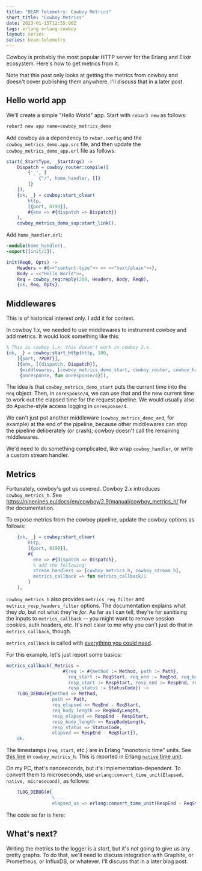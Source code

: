 ```yaml
---
title: "BEAM Telemetry: Cowboy Metrics"
short_title: "Cowboy Metrics"
date: 2023-01-15T12:55:00Z
tags: erlang erlang-cowboy
layout: series
series: beam-telemetry
---
```


Cowboy is probably the most popular HTTP server for the Erlang and Elixir ecosystem. Here's how to get metrics from it.

Note that this post only looks at getting the metrics from cowboy and doesn't cover publishing them anywhere. I'll
discuss that in a later post.

## Hello world app

We'll create a simple "Hello World" app. Start with `rebar3 new` as follows:

```sh
rebar3 new app name=cowboy_metrics_demo
```

Add cowboy as a dependency to `rebar.config` and the `cowboy_metrics_demo.app.src` file, and then update the
`cowboy_metrics_demo_app.erl` file as follows:

```erlang
start(_StartType, _StartArgs) ->
    Dispatch = cowboy_router:compile([
        {'_', [
            {"/", home_handler, []}
        ]}
    ]),
    {ok, _} = cowboy:start_clear(
        http,
        [{port, 8190}],
        #{env => #{dispatch => Dispatch}}
    ),
    cowboy_metrics_demo_sup:start_link().
```

Add `home_handler.erl`:

```erlang
-module(home_handler).
-export([init/2]).

init(Req0, Opts) ->
    Headers = #{<<"content-type">> => <<"text/plain">>},
    Body = <<"Hello World">>,
    Req = cowboy_req:reply(200, Headers, Body, Req0),
    {ok, Req, Opts}.
```

## Middlewares

<div class="callout callout-info" markdown="span">
This is of historical interest only. I add it for context.
</div>

In cowboy 1.x, we needed to use middlewares to instrument cowboy and add metrics. It would look something like this:

```erlang
% This is cowboy 1.x; this doesn't work in cowboy 2.x.
{ok, _} = cowboy:start_http(http, 100,
    [{port, ?PORT}],
    [{env, [{dispatch, Dispatch}],
     {middlewares, [cowboy_metrics_demo_start, cowboy_router, cowboy_handler]},
     {onresponse, fun onresponse/4}]),
```

The idea is that `cowboy_metrics_demo_start` puts the current time into the `Req` object. Then, in `onresponse/4`, we
can use that and the new current time to work out the elapsed time for the request pipeline. We would usually also do
Apache-style access logging in `onresponse/4`.

We can't just put another middleware (`cowboy_metrics_demo_end`, for example) at the end of the pipeline, because other
middlewares can stop the pipeline deliberately (or crash); cowboy doesn't call the remaining middlewares.

We'd need to do something complicated, like wrap `cowboy_handler`, or write a custom stream handler.

## Metrics

Fortunately, cowboy's got us covered. Cowboy 2.x introduces `cowboy_metrics_h`. See
<https://ninenines.eu/docs/en/cowboy/2.9/manual/cowboy_metrics_h/> for the documentation.

To expose metrics from the cowboy pipeline, update the cowboy options as follows:

```erlang
    {ok, _} = cowboy:start_clear(
        http,
        [{port, 8190}],
        #{
          env => #{dispatch => Dispatch},
          % add the following:
          stream_handlers => [cowboy_metrics_h, cowboy_stream_h],
          metrics_callback => fun metrics_callback/1
        }
    ),
```

`cowboy_metrics_h` also provides `metrics_req_filter` and `metrics_resp_headers_filter` options. The documentation
explains what they _do_, but not what they're _for_. As far as I can tell, they're for sanitising the inputs to
`metrics_callback` -- you might want to remove session cookies, auth headers, etc. It's not clear to me why you can't
just do that in `metrics_callback`, though.

`metrics_callback` is called with [everything you could need](https://ninenines.eu/docs/en/cowboy/2.9/manual/cowboy_metrics_h/).

For this example, let's just report some basics:

```erlang
metrics_callback(_Metrics =
                     #{req := #{method := Method, path := Path},
                       req_start := ReqStart, req_end := ReqEnd, req_body_length := ReqBodyLength,
                       resp_start := RespStart, resp_end := RespEnd, resp_body_length := RespBodyLength,
                       resp_status := StatusCode}) ->
    ?LOG_DEBUG(#{method => Method,
                 path => Path,
                 req_elapsed => ReqEnd - ReqStart,
                 req_body_length => ReqBodyLength,
                 resp_elapsed => RespEnd - RespStart,
                 resp_body_length => RespBodyLength,
                 resp_status => StatusCode,
                 elapsed => RespEnd - ReqStart}),
    ok.
```

The timestamps (`req_start`, etc.) are in Erlang "monotonic time" units. See [this
line](https://github.com/ninenines/cowboy/blob/2.9.0/src/cowboy_metrics_h.erl#L139) in `cowboy_metrics_h`. This is
reported in Erlang [`native` time unit](https://www.erlang.org/doc/man/erlang.html#monotonic_time-0).

On my PC, that's nanoseconds, but it's implementation-dependent. To convert them to microseconds, use `erlang:convert_time_unit(Elapsed, native, microsecond)`, as follows:

```erlang
    ?LOG_DEBUG(#{
                 % ...
                 elapsed_us => erlang:convert_time_unit(RespEnd - ReqStart, native, microsecond)}),
```

<div class="callout callout-info" markdown="span">
The code so far is here: <https://github.com/rlipscombe/cowboy_metrics_demo/tree/0.1.0>
</div>

## What's next?

Writing the metrics to the logger is a _start_, but it's not going to give us any pretty graphs. To do that, we'll need
to discuss integration with Graphite, or Prometheus, or InfluxDB, or whatever. I'll discuss that in a later blog post.
